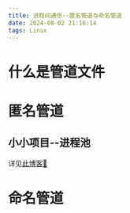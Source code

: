 ```yaml
---
title: 进程间通信--匿名管道与命名管道
date: 2024-08-02 21:16:14
tags: Linux
---
```


# 什么是管道文件

# 匿名管道

## 小小项目--进程池
详见[此博客🔗](https://www.supdriver.top/2024/08/02/processPool/)

# 命名管道